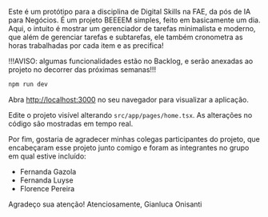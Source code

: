Este é um protótipo para a disciplina de Digital Skills na FAE, da pós de IA para Negócios. É um projeto BEEEEM simples, feito em basicamente um dia. Aqui, o intuito é mostrar um gerenciador de tarefas minimalista e moderno, que além de gerenciar tarefas e subtarefas, ele também cronometra as horas trabalhadas por cada item e as precifica!

!!!AVISO: algumas funcionalidades estão no Backlog, e serão anexadas ao projeto no decorrer das próximas semanas!!!

```bash
npm run dev
```

Abra [http://localhost:3000](http://localhost:3000) no seu navegador para visualizar a aplicação.

Edite o projeto visível alterando `src/app/pages/home.tsx`. As alterações no código são mostradas em tempo real.

Por fim, gostaria de agradecer minhas colegas participantes do projeto, que encabeçaram esse projeto junto comigo e foram as integrantes no grupo em qual estive incluído:

- Fernanda Gazola
- Fernanda Luyse
- Florence Pereira

Agradeço sua atenção!
Atenciosamente, Gianluca Onisanti
